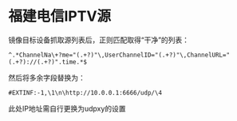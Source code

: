 # 福建电信IPTV源

镜像目标设备抓取源列表后，正则匹配取得“干净”的列表：
```
^.*ChannelNa\+?me="(.+?)"\,UserChannelID="(.+?)"\,ChannelURL="(.+?)://(.+?)".time.*$
```

然后将多余字段替换为：
```
#EXTINF:-1,\1\n\http://10.0.0.1:6666/udp/\4
```

此处IP地址需自行更换为udpxy的设置

